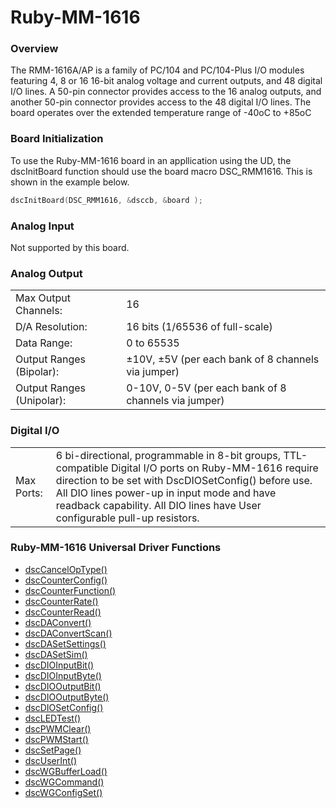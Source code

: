 # Ruby-MM-1616

### Overview

The RMM-1616A/AP is a family of PC/104 and PC/104-Plus I/O modules featuring 4, 8 or 16 16-bit analog voltage and current outputs, and 48 digital I/O lines. A 50-pin connector provides access to the 16 analog outputs, and another 50-pin connector provides access to the 48 digital I/O lines. The board operates over the extended temperature range of -40oC to +85oC

### Board Initialization

To use the Ruby-MM-1616 board in an appllication using the UD, the dscInitBoard function should use the board macro DSC\_RMM1616. This is shown in the example below.

```c
dscInitBoard(DSC_RMM1616, &dsccb, &board );
```

### Analog Input

Not supported by this board.

### Analog Output

|  |  |
| :--- | :--- |
| Max Output Channels: | 16 |
| D/A Resolution: | 16 bits \(1/65536 of full-scale\) |
| Data Range: | 0 to 65535 |
| Output Ranges \(Bipolar\): | ±10V, ±5V \(per each bank of 8 channels via jumper\) |
| Output Ranges \(Unipolar\): | 0-10V, 0-5V \(per each bank of 8 channels via jumper\) |

### Digital I/O

|  |  |
| :--- | :--- |
| Max Ports: | 6 bi-directional, programmable in 8-bit groups, TTL-compatible Digital I/O ports on Ruby-MM-1616 require direction to be set with DscDIOSetConfig\(\) before use. All DIO lines power-up in input mode and have readback capability. All DIO lines have User configurable pull-up resistors. |

### Ruby-MM-1616 Universal Driver Functions

* [dscCancelOpType\(\) ](../14.-universal-driver-apis/dsccanceloptype.md)
* [dscCounterConfig\(\) ](../14.-universal-driver-apis/dsccounterconfig.md)
* [dscCounterFunction\(\) ](../14.-universal-driver-apis/dsccounterfunction.md)
* [dscCounterRate\(\) ](../14.-universal-driver-apis/dsccounterrate.md)
* [dscCounterRead\(\) ](../14.-universal-driver-apis/dsccounterread.md)
* [dscDAConvert\(\) ](../14.-universal-driver-apis/dscdaconvert.md)
* [dscDAConvertScan\(\) ](../14.-universal-driver-apis/dscdaconvertscan.md)
* [dscDASetSettings\(\) ](../14.-universal-driver-apis/dscdasetsettings.md)
* [dscDASetSim\(\)](../14.-universal-driver-apis/dscdasetsim.md) 
* [dscDIOInputBit\(\)](../14.-universal-driver-apis/dscdioinputbit.md) 
* [dscDIOInputByte\(\) ](../14.-universal-driver-apis/dscdioinputbyte.md)
* [dscDIOOutputBit\(\) ](../14.-universal-driver-apis/dscdiooutputbit.md)
* [dscDIOOutputByte\(\) ](../14.-universal-driver-apis/dscdiooutputbyte.md)
* [dscDIOSetConfig\(\) ](../14.-universal-driver-apis/dscdiosetconfig.md)
* [dscLEDTest\(\) ](../14.-universal-driver-apis/dscledtest.md)
* [dscPWMClear\(\) ](../14.-universal-driver-apis/dscpwmclear.md)
* [dscPWMStart\(\) ](../14.-universal-driver-apis/dscpwmstart.md)
* [dscSetPage\(\) ](../14.-universal-driver-apis/dscsetpage.md)
* [dscUserInt\(\) ](../14.-universal-driver-apis/dscuserint.md)
* [dscWGBufferLoad\(\) ](../14.-universal-driver-apis/dscwgbufferload.md)
* [dscWGCommand\(\) ](../14.-universal-driver-apis/dscwgcommand.md)
* [dscWGConfigSet\(\)](../14.-universal-driver-apis/dscwgconfigset.md)

